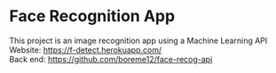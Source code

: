 # Face Recognition App
This project is an image recognition app using a Machine Learning API <br/>
Website: https://f-detect.herokuapp.com/ <br/>
Back end: https://github.com/boreme12/face-recog-api
